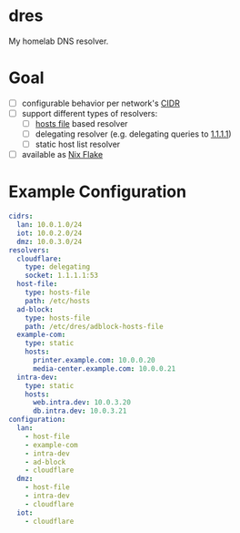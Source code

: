 # dres

My homelab DNS resolver.

# Goal

- [ ] configurable behavior per network's [CIDR](https://en.wikipedia.org/wiki/Classless_Inter-Domain_Routing)
- [ ] support different types of resolvers:
    - [ ] [hosts file](https://en.wikipedia.org/wiki/Hosts_(file)) based resolver
    - [ ] delegating resolver (e.g. delegating queries to [1.1.1.1](https://1.1.1.1/))
    - [ ] static host list resolver
- [ ] available as [Nix Flake](https://nixos.wiki/wiki/Flakes)

# Example Configuration

```yaml
cidrs:
  lan: 10.0.1.0/24
  iot: 10.0.2.0/24
  dmz: 10.0.3.0/24
resolvers:
  cloudflare:
    type: delegating
    socket: 1.1.1.1:53
  host-file:
    type: hosts-file
    path: /etc/hosts
  ad-block:
    type: hosts-file
    path: /etc/dres/adblock-hosts-file
  example-com:
    type: static
    hosts:
      printer.example.com: 10.0.0.20
      media-center.example.com: 10.0.0.21
  intra-dev:
    type: static
    hosts:
      web.intra.dev: 10.0.3.20
      db.intra.dev: 10.0.3.21
configuration:
  lan:
    - host-file
    - example-com
    - intra-dev
    - ad-block
    - cloudflare
  dmz:
    - host-file
    - intra-dev
    - cloudflare
  iot:
    - cloudflare
```